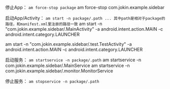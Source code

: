 停止App：
`am force-stop package`
am force-stop com.jokin.example.sidebar

启动App/Activity：
`am start -n package/.path ... 其中path是相对于package的路径，和manifest.xml里注册的路径一致`
am start -n "com.jokin.example.sidebar/.MainActivity" -a android.intent.action.MAIN -c android.intent.category.LAUNCHER

am start -n "com.jokin.example.sidebar/.test.TestActivity" -a android.intent.action.MAIN -c android.intent.category.LAUNCHER


启动服务：
`am startservice -n package/.path`
am startservice -n com.jokin.example.sidebar/.MainService
am startservice -n com.jokin.example.sidebar/.monitor.MonitorService

停止服务：
`am stopservice -n package/.path`
